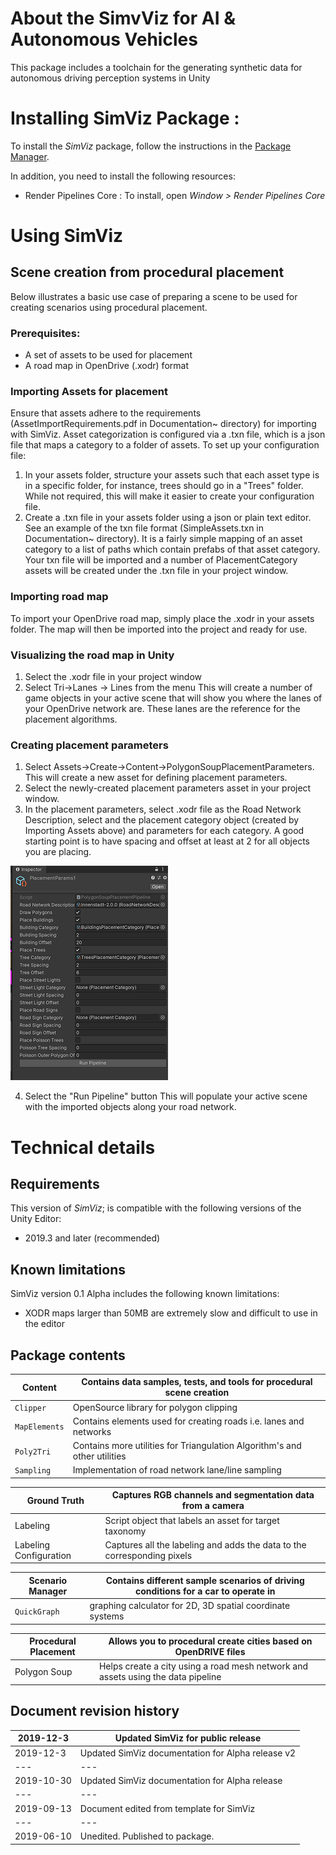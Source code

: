 # About the SimvViz for AI & Autonomous Vehicles
This package includes a toolchain for the generating synthetic data for autonomous driving perception systems in Unity

# Installing SimViz Package :
To install the _SimViz_ package, follow the instructions in the [Package Manager](https://docs.unity3d.com/Packages/com.unity.package-manager-ui@latest/index.html). 

In addition, you need to install the following resources:
 * Render Pipelines Core : To install, open *Window > Render Pipelines Core*

# Using SimViz

## Scene creation from procedural placement
Below illustrates a basic use case of preparing a scene to be used for creating scenarios using procedural placement.

### Prerequisites:
* A set of assets to be used for placement
* A road map in OpenDrive (.xodr) format

### Importing Assets for placement
Ensure that assets adhere to the requirements (AssetImportRequirements.pdf in Documentation~ directory) for importing with SimViz.
Asset categorization is configured via a .txn file, which is a json file that maps a category to a folder of assets.  To set up your configuration file:
1.  In your assets folder, structure your assets such that each asset type is in a specific folder, for instance, trees should go in a "Trees" folder.  While not required, this will make it easier to create your configuration file.
2.  Create a .txn file in your assets folder using a json or plain text editor.  See an example of the txn file format (SimpleAssets.txn in Documentation~ directory).  It is a fairly simple mapping of an asset category to a list of paths which contain prefabs of that asset category.
Your txn file will be imported and a number of PlacementCategory assets will be created under the .txn file in your project window. 

### Importing road map
To import your OpenDrive road map, simply place the .xodr in your assets folder.  The map will then be imported into the project and ready for use.

### Visualizing the road map in Unity
1.  Select the .xodr file in your project window
2.  Select Tri->Lanes -> Lines from the menu  <!--(TODO:  update with new Ux) -->
This will create a number of game objects in your active scene that will show you where the lanes of your OpenDrive network are.  These lanes are the reference for the placement algorithms.

### Creating placement parameters
1.  Select Assets->Create->Content->PolygonSoupPlacementParameters.  This will create a new asset for defining placement parameters.
2.  Select the newly-created placement parameters asset in your project window.
3.  In the placement parameters, select .xodr file as the Road Network Description, select and the placement category object (created by Importing Assets above) and parameters for each category.  A good starting point is to have spacing and offset at least at 2 for all objects you are placing.

![Placement example window](images/Placement.PNG)

4.  Select the "Run Pipeline" button
This will populate your active scene with the imported objects along your road network.


<!--The contents of this section depends on the type of package.

For packages that augment the Unity Editor with additional features, this section should include workflow and/or reference documentation:

* At a minimum, this section should include reference documentation that describes the windows, editors, and properties that the package adds to Unity. This reference documentation should include screen grabs (see how to add screens below), a list of settings, an explanation of what each setting does, and the default values of each setting.
* Ideally, this section should also include a workflow: a list of steps that the user can easily follow that demonstrates how to use the feature. This list of steps should include screen grabs (see how to add screens below) to better describe how to use the feature.

For packages that include sample files, this section may include detailed information on how the user can use these sample files in their projects and scenes. However, workflow diagrams or illustrations could be included if deemed appropriate.

## How to add images

*(This section is for reference. Do not include in the final documentation file)* 

If the [Using &lt;package name&gt;](#UsingPackageName) section includes screen grabs or diagrams, a link to the image must be added to this MD file, before or after the paragraph with the instruction or description that references the image. In addition, a caption should be added to the image link that includes the name of the screen or diagram. All images must be PNG files with underscores for spaces. No animated GIFs.

An example is included below:

![A cinematic in the Timeline Editor window.](images/example.png)

Notice that the example screen shot is included in the images folder. All screen grabs and/or diagrams must be added and referenced from the images folder.

For more on the Unity documentation standards for creating and adding screen grabs, see this confluence page: https://confluence.hq.unity3d.com/pages/viewpage.action?pageId=13500715
-->



# Technical details
## Requirements

This version of _SimViz_; is compatible with the following versions of the Unity Editor:

* 2019.3 and later (recommended)

<!--To use this package, you must have the following 3rd party products:

* &lt;product name and version with trademark or registered trademark.&gt;-->

## Known limitations
SimViz version 0.1 Alpha includes the following known limitations:
* XODR maps larger than 50MB are extremely slow and difficult to use in the editor

## Package contents
|Content|Contains data samples, tests, and tools for procedural scene creation|
|---|---|
|`Clipper`|OpenSource library for polygon clipping
|`MapElements`|Contains elements used for creating roads i.e. lanes and networks|
|`Poly2Tri`|Contains more utilities for Triangulation Algorithm's and other utilities|
|`Sampling`|Implementation of road network lane/line sampling|

|Ground Truth|Captures RGB channels and segmentation data from a camera|
|---|---|
|Labeling|Script object that labels an asset for target taxonomy|
|Labeling Configuration|Captures all the labeling and adds the data to the corresponding pixels|

|Scenario Manager|Contains different sample scenarios of driving conditions for a car to operate in|
|---|---|
|`QuickGraph`|graphing calculator for 2D, 3D spatial coordinate systems|

|Procedural Placement|Allows you to procedural create cities based on OpenDRIVE files|
|---|---|
|Polygon Soup|Helps create a city using a road mesh network and assets using the data pipeline|

<!--
|Sensors|Contains the simulated sensors for vehicles to use|
|---|---|
|`Editor`| Scenario Manager for the unity editor|
|`GuidReference`| Guid references for components and managers|
-->

## Document revision history
|2019-12-3|Updated SimViz for public release|
|---|---|
|2019-12-3|Updated SimViz documentation for Alpha release v2|
|---|---|
|2019-10-30|Updated SimViz documentation for Alpha release|
|---|---|
|2019-09-13|Document edited from template for SimViz|
|---|---|
|2019-06-10|Unedited. Published to package.|
